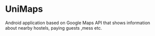# UniMaps
Android application based on Google Maps API that shows information about nearby hostels, paying guests ,mess etc.
